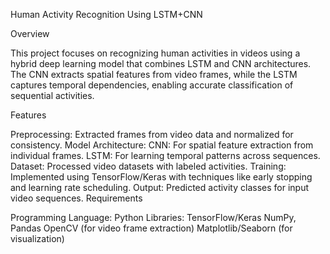 Human Activity Recognition Using LSTM+CNN

Overview

This project focuses on recognizing human activities in videos using a hybrid deep learning model that combines LSTM and CNN architectures. The CNN extracts spatial features from video frames, while the LSTM captures temporal dependencies, enabling accurate classification of sequential activities.

Features

Preprocessing: Extracted frames from video data and normalized for consistency.
Model Architecture:
CNN: For spatial feature extraction from individual frames.
LSTM: For learning temporal patterns across sequences.
Dataset: Processed video datasets with labeled activities.
Training: Implemented using TensorFlow/Keras with techniques like early stopping and learning rate scheduling.
Output: Predicted activity classes for input video sequences.
Requirements

Programming Language: Python
Libraries:
TensorFlow/Keras
NumPy, Pandas
OpenCV (for video frame extraction)
Matplotlib/Seaborn (for visualization)

